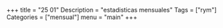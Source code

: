 +++
title = "25 01" 
Description = "estadisticas mensuales"
Tags = ["rym"]
Categories = ["mensual"]
menu = "main"
+++
<!--more-->
